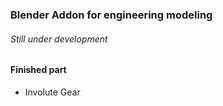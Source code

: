 ### Blender Addon for engineering modeling
###### Still under development
#### Finished part
* Involute Gear
